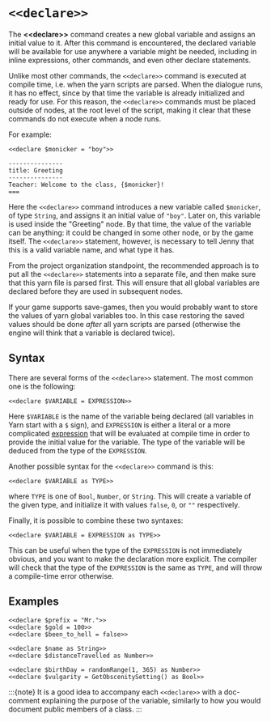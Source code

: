# `<<declare>>`

The **\<\<declare\>\>** command creates a new global variable and assigns an initial value to it.
After this command is encountered, the declared variable will be available for use anywhere a
variable might be needed, including in inline expressions, other commands, and even other declare
statements.

Unlike most other commands, the `<<declare>>` command is executed at compile time, i.e. when the
yarn scripts are parsed. When the dialogue runs, it has no effect, since by that time the variable
is already initialized and ready for use. For this reason, the `<<declare>>` commands must be
placed outside of nodes, at the root level of the script, making it clear that these commands do
not execute when a node runs.

For example:

```yarn
<<declare $monicker = "boy">>

---------------
title: Greeting
---------------
Teacher: Welcome to the class, {$monicker}!
===
```

Here the `<<declare>>` command introduces a new variable called `$monicker`, of type `String`, and
assigns it an initial value of `"boy"`. Later on, this variable is used inside the "Greeting" node.
By that time, the value of the variable can be anything: it could be changed in some other node, or
by the game itself. The `<<declare>>` statement, however, is necessary to tell Jenny that this is
a valid variable name, and what type it has.

From the project organization standpoint, the recommended approach is to put all the `<<declare>>`
statements into a separate file, and then make sure that this yarn file is parsed first. This will
ensure that all global variables are declared before they are used in subsequent nodes.

If your game supports save-games, then you would probably want to store the values of yarn global
variables too. In this case restoring the saved values should be done *after* all yarn scripts are
parsed (otherwise the engine will think that a variable is declared twice).


## Syntax

There are several forms of the `<<declare>>` statement. The most common one is the following:

```yarn
<<declare $VARIABLE = EXPRESSION>>
```

Here `$VARIABLE` is the name of the variable being declared (all variables in Yarn start with a `$`
sign), and `EXPRESSION` is either a literal or a more complicated [expression] that will be
evaluated at compile time in order to provide the initial value for the variable. The type of the
variable will be deduced from the type of the `EXPRESSION`.

Another possible syntax for the `<<declare>>` command is this:

```yarn
<<declare $VARIABLE as TYPE>>
```

where `TYPE` is one of `Bool`, `Number`, or `String`. This will create a variable of the given type,
and initialize it with values `false`, `0`, or `""` respectively.

Finally, it is possible to combine these two syntaxes:

```yarn
<<declare $VARIABLE = EXPRESSION as TYPE>>
```

This can be useful when the type of the `EXPRESSION` is not immediately obvious, and you want to
make the declaration more explicit. The compiler will check that the type of the `EXPRESSION` is
the same as `TYPE`, and will throw a compile-time error otherwise.


## Examples

```yarn
<<declare $prefix = "Mr.">>
<<declare $gold = 100>>
<<declare $been_to_hell = false>>

<<declare $name as String>>
<<declare $distanceTravelled as Number>>

<<declare $birthDay = randomRange(1, 365) as Number>>
<<declare $vulgarity = GetObscenitySetting() as Bool>>
```

:::{note}
It is a good idea to accompany each `<<declare>>` with a doc-comment explaining the purpose of the
variable, similarly to how you would document public members of a class.
:::


[expression]: ../expressions/expressions.md
